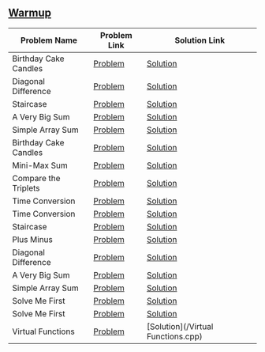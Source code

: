 ## [Warmup](https://www.hackerrank.com/domains/algorithms/warmup)

Problem Name|Problem Link|Solution Link
---|---|---
Birthday Cake Candles|[Problem](https://www.hackerrank.com/challenges/birthday-cake-candles/problem)|[Solution](/birthday-cake-candles.cpp)
Diagonal Difference|[Problem](https://www.hackerrank.com/challenges/diagonal-difference/problem)|[Solution](/diagonal-difference.cpp)
Staircase|[Problem](https://www.hackerrank.com/challenges/staircase/problem)|[Solution](/staircase.cpp)
A Very Big Sum|[Problem](https://www.hackerrank.com/challenges/a-very-big-sum/problem)|[Solution](/a-very-big-sum.cpp)
Simple Array Sum|[Problem](https://www.hackerrank.com/challenges/simple-array-sum/problem)|[Solution](/simple-array-sum.cpp)
Birthday Cake Candles|[Problem](https://www.hackerrank.com/challenges/birthday-cake-candles/problem)|[Solution](/birthday-cake-candles.py)
Mini-Max Sum|[Problem](https://www.hackerrank.com/challenges/mini-max-sum/problem)|[Solution](/mini-max-sum.cpp)
Compare the Triplets|[Problem](https://www.hackerrank.com/challenges/compare-the-triplets/problem)|[Solution](/compare-the-triplets.cpp)
Time Conversion|[Problem](https://www.hackerrank.com/challenges/time-conversion/problem)|[Solution](/time-conversion.cpp)
Time Conversion|[Problem](https://www.hackerrank.com/challenges/time-conversion/problem)|[Solution](/time-conversion.php)
Staircase|[Problem](https://www.hackerrank.com/challenges/staircase/problem)|[Solution](/staircase.java)
Plus Minus|[Problem](https://www.hackerrank.com/challenges/plus-minus/problem)|[Solution](/plus-minus.java)
Diagonal Difference|[Problem](https://www.hackerrank.com/challenges/diagonal-difference/problem)|[Solution](/diagonal-difference.java)
A Very Big Sum|[Problem](https://www.hackerrank.com/challenges/a-very-big-sum/problem)|[Solution](/a-very-big-sum.java)
Simple Array Sum|[Problem](https://www.hackerrank.com/challenges/simple-array-sum/problem)|[Solution](/simple-array-sum.java)
Solve Me First|[Problem](https://www.hackerrank.com/challenges/solve-me-first/problem)|[Solution](/solve-me-first.cpp)
Solve Me First|[Problem](https://www.hackerrank.com/challenges/solve-me-first/problem)|[Solution](/solve-me-first.php)
Virtual Functions|[Problem](https://www.hackerrank.com/challenges/virtual-functions/problem)|[Solution](/Virtual Functions.cpp)
